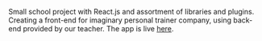 Small school project with React.js and assortment of libraries and plugins. Creating a front-end for imaginary personal trainer company, using back-end provided by our teacher. The app is live <a href="http://myy.haaga-helia.fi/~a1703078/pt-front">here</a>.
